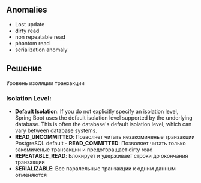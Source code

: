 ## Anomalies
- Lost update
- dirty read
- non repeatable read
- phantom read
- serialization anomaly
## Решение
Уровень изоляции транзакции

### Isolation Level:

- **Default Isolation**: If you do not explicitly specify an isolation level, Spring Boot uses the default isolation level supported by the underlying database. This is often the database's default isolation level, which can vary between database systems.
- **READ_UNCOMMITTED**: Позволяет читать незакомиченые транзакции
PostgreSQL default - **READ_COMMITTED**: Позволяет читать только закомиченые транзакции и предотвращает dirty read
- **REPEATABLE_READ**: Блокирует и удерживает строки до окончания транзакции
- **SERIALIZABLE**: Все паралельные транзакции к одним данным отменяются
